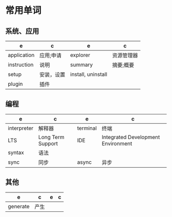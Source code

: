 # 常用单词

## 系统、应用

e | c | e | c
-|-|-|-
application | 应用;申请 | explorer | 资源管理器
instruction | 说明 | summary | 摘要;概要
setup | 安装，设置 | install, uninstall
plugin | 插件

## 编程

e | c | e | c
-|-|-|-
interpreter | 解释器 | terminal | 终端
LTS | Long Term Support | IDE | Integrated Development Environment
syntax | 语法
sync| 同步 | async | 异步

## 其他

e | c | e | c
-|-|-|-
generate | 产生

